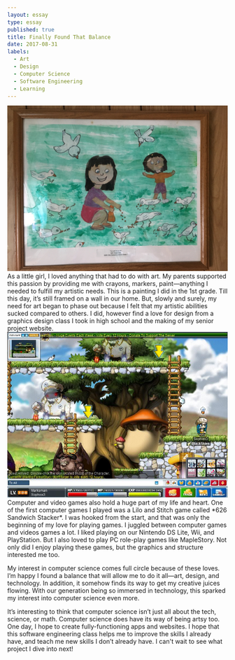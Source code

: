 ```yaml
---
layout: essay
type: essay
published: true
title: Finally Found That Balance
date: 2017-08-31
labels:
  - Art
  - Design
  - Computer Science
  - Software Engineering
  - Learning
---
```


<img class="ui medium left floated rounded image" src="../images/painting.JPG" width="600">
As a little girl, I loved anything that had to do with art. My parents supported this passion by providing me with crayons, markers, paint—anything I needed to fulfill my artistic needs. This is a painting I did in the 1st grade. Till this day, it’s still framed on a wall in our home. But, slowly and surely, my need for art began to phase out because I felt that my artistic abilities sucked compared to others. I did, however find a love for design from a graphics design class I took in high school and the making of my senior project website.

<img class="ui medium right floated rounded image" src="../images/maplestory.JPG" width="600">
Computer and video games also hold a huge part of my life and heart. One of the first computer games I played was a Lilo and Stitch game called *626 Sandwich Stacker*. I was hooked from the start, and that was only the beginning of my love for playing games. I juggled between computer games and videos games a lot. I liked playing on our Nintendo DS Lite, Wii, and PlayStation. But I also loved to play PC role-play games like MapleStory. Not only did I enjoy playing these games, but the graphics and structure interested me too.

My interest in computer science comes full circle because of these loves. I’m happy I found a balance that will allow me to do it all—art, design, and technology. In addition, it somehow finds its way to get my creative juices flowing. With our generation being so immersed in technology, this sparked my interest into computer science even more. 

It’s interesting to think that computer science isn’t just all about the tech, science, or math. Computer science does have its way of being artsy too. One day, I hope to create fully-functioning apps and websites. I hope that this software engineering class helps me to improve the skills I already have, and teach me new skills I don’t already have. I can't wait to see what project I dive into next! 
